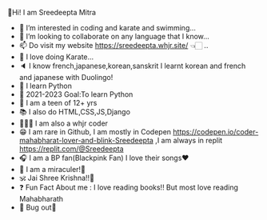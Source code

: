 👋Hi! I am Sreedeepta Mitra
- 👀 I’m interested in coding and karate and swimming...
- 💞️ I’m looking to collaborate on any language that I know...
- 📫 Do visit my website https://sreedeepta.whjr.site/ 👈🏻 ..
- 🥋 I love doing Karate...
- 🔈  I know french,japanese,korean,sanskrit I learnt korean and french and japanese with Duolingo!
- 🐍 I learn Python
- 🥅 2021-2023 Goal:To learn Python
- 👧 I am a teen of 12+ yrs
- 📚 I also do HTML,CSS,JS,Django
- 👩🏻‍💻 I am also a whjr coder
- 😁 I am rare in Github, I am mostly in Codepen https://codepen.io/coder-mahabharat-lover-and-blink-Sreedeepta  ,I am always in replit https://replit.com/@Sreedeepta
- 🎧 I am a BP fan(Blackpink Fan) I love their songs❤️
- 🐞 I am a miraculer!🐾
- 🕉️ Jai Shree Krishna!!🙏
- ❓  Fun Fact About me : I love reading books!! But most love reading Mahabharath 
- 🐞 Bug out🐾

